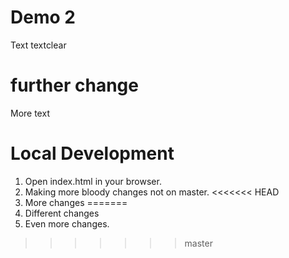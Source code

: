 # Demo 2

Text textclear

# further change

More text

# Local Development

1. Open index.html in your browser.
2. Making more bloody changes not on master.
<<<<<<< HEAD
3. More changes
=======
3. Different changes
4. Even more changes.
>>>>>>> master

